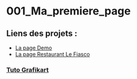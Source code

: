 # 001_Ma_premiere_page

## Liens des projets :

- [La page Demo](https://allantur.github.io/Genese/Developpeur/HTML-CSS-JavaScript/001-Ma_premiere_page/demo.html)
- [La page Restaurant Le Fiasco](https://allantur.github.io/Genese/Developpeur/HTML-CSS-JavaScript/001-Ma_premiere_page/index.html)

### [Tuto Grafikart](https://grafikart.fr/)
